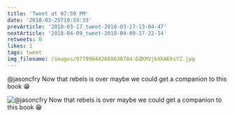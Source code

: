 ```yaml
---
title: 'Tweet at 07:59 PM'
date: '2018-03-25T19:59:33'
prevArticle: '2018-03-17_tweet-2018-03-17-13-04-47'
nextArticle: '2018-04-09_tweet-2018-04-09-17-22-14'
retweets: 0
likes: 1
tags: tweet
img_filename: /images/977998442688630784-DZKMVjkXkAEksYZ.jpg
---
```

@jasoncfry Now that rebels is over maybe we could get a companion to this book 😁

![@jasoncfry Now that rebels is over maybe we could get a companion to this book 😁](/images/977998442688630784-DZKMVjkXkAEksYZ.jpg "@jasoncfry Now that rebels is over maybe we could get a companion to this book 😁")